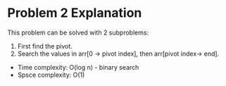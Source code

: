 # Problem 2 Explanation

This problem can be solved with 2 subproblems:

1. First find the pivot.
2. Search the values in arr[0 -> pivot index], then arr[pivot index-> end].

- Time complexity: O(log n) - binary search
- Spsce complexity: O(1)
